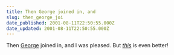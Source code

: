 ```yaml
---
title: Then George joined in, and
slug: then_george_joi
date_published: 2001-08-11T22:50:55.000Z
date_updated: 2001-08-11T22:50:55.000Z
---
```


Then [George](http://www.allaboutgeorge.com/2001_08_01_archive.html#5030732) joined in, and I was pleased. But [*this*](http://www.sixdifferentways.com/simpleindex.htm) is even better!
